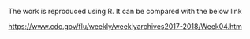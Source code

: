 The work is reproduced using R. It can be compared with the below link

https://www.cdc.gov/flu/weekly/weeklyarchives2017-2018/Week04.htm
